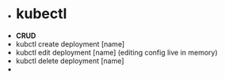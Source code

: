 - # kubectl
- **CRUD**
- kubctl create deployment [name]
- kubctl edit deployment [name]    (editing config live in memory)
- kubctl delete deployment [name]
-